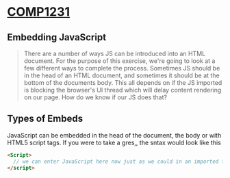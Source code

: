 # [COMP1231](../../README.md)

## Embedding JavaScript

> There are a number of ways JS can be introduced into an HTML document. For the purpose of this exercise, we're going to look at a few different ways to complete the process. Sometimes JS should be in the head of an HTML document, and sometimes it should be at the bottom of the documents body. This all depends on if the JS imported is blocking the browser's UI thread which will delay content rendering on our page. How do we know if our JS does that?

## Types of Embeds

JavaScript can be embedded in the head of the document, the body or with HTML5 script tags. If you were to take a gres,, the sntax would look like this

```html
<Script>
  // we can enter JavaScript here now just as we could in an imported file
</script>
``` 